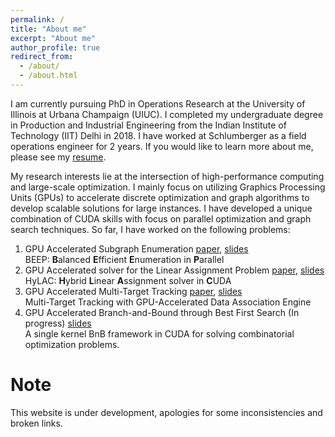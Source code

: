 ```yaml
---
permalink: /
title: "About me"
excerpt: "About me"
author_profile: true
redirect_from:
  - /about/
  - /about.html
---
```


I am currently pursuing PhD in Operations Research at the University of Illinois at Urbana Champaign (UIUC). I completed my undergraduate degree in Production and Industrial Engineering from the Indian Institute of Technology (IIT) Delhi in 2018. I have worked at Schlumberger as a field operations engineer for 2 years. If you would like to learn more about me, please see my [resume](files/Samiran-Kawtikwar-Resume.pdf).

My research interests lie at the intersection of high-performance computing and large-scale optimization. I mainly focus on utilizing Graphics Processing Units (GPUs) to accelerate discrete optimization and graph algorithms to develop scalable solutions for large instances. I have developed a unique combination of CUDA skills with focus on parallel optimization and graph search techniques.
So far, I have worked on the following problems:

1. GPU Accelerated Subgraph Enumeration [paper](https://dl.acm.org/doi/10.1145/3605573.3605653), [slides](files/BEEP-ICPP23.pptx)\
   BEEP: **B**alanced **E**fficient **E**numeration in **P**arallel
2. GPU Accelerated solver for the Linear Assignment Problem [paper](https://doi.org/10.1016/j.jpdc.2024.104838), [slides](files/HyLAC-INFORMS23.pptx)\
   HyLAC: **H**ybrid **L**inear **A**ssignment solver in **C**UDA
3. GPU Accelerated Multi-Target Tracking [paper](https://doi.org/10.23919/FUSION52260.2023.10224136), [slides](files/MTT-FUSION23.pptx)\
   Multi-Target Tracking with GPU-Accelerated Data Association Engine
4. GPU Accelerated Branch-and-Bound through Best First Search (In progress) [slides](files/BNB-INFORMS24.pptx)\
   A single kernel BnB framework in CUDA for solving combinatorial optimization problems.

# Note

This website is under development, apologies for some inconsistencies and broken links.

